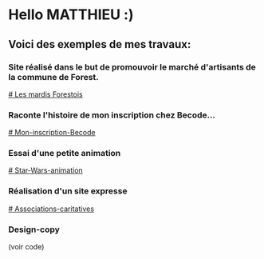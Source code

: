 # Hello MATTHIEU :)
## Voici des exemples de mes travaux:

### Site réalisé dans le but de promouvoir le marché d'artisants de la commune de Forest.
[# Les mardis Forestois](https://laureenb.github.io/Les-mardis-Forestois/)


### Raconte l'histoire de mon inscription chez Becode...
[# Mon-inscription-Becode](https://laureenb.github.io/Mon-inscription-Becode/)


### Essai d'une petite animation
[# Star-Wars-animation](https://laureenb.github.io/Star-Wars-animation/)
 
 
### Réalisation d'un site expresse
[# Associations-caritatives](https://laureenb.github.io/Associations-caritatives/)


### Design-copy
(voir code)
